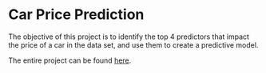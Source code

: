 # Car Price Prediction

The objective of this project is to identify the top 4 predictors that impact the price of a car in the data set, and use them to create a predictive model.

The entire project can be found [here](https://github.com/grazielladall/Car_Price_Prediction/blob/main/MachineLearning_Project.ipynb).
